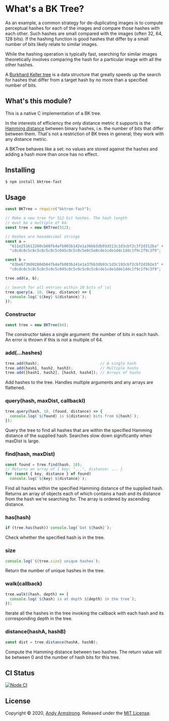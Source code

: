 # What's a BK Tree?

As an example, a common strategy for de-duplicating images is to compute
perceptual hashes for each of the images and compare those hashes with
each other. Such hashes are small compared with the images (often 32,
64, 128 bits). If the hashing function is good hashes that differ by
a small number of bits likely relate to similar images.

While the hashing operation is typically fast, searching for similar
images theoretically involves comparing the hash for a particular image
with all the other hashes.

A [Burkhard Keller tree](https://en.wikipedia.org/wiki/BK-tree) is a
data structure that greatly speeds up the search for hashes that differ
from a target hash by no more than a specified number of bits.

## What's this module?

This is a native C implementation of a BK tree. 

In the interests of efficiency the only distance metric it supports is the
[Hamming distance](https://en.wikipedia.org/wiki/Hamming_distance) 
between binary hashes, i.e. the number of bits that differ between them.
That's not a restriction of BK trees in general; they work with any
distance metric.

A BKTree behaves like a set: no values are stored against the hashes 
and adding a hash more than once has no effect.

## Installing

```sh
$ npm install bktree-fast
```

## Usage

```js
const BKTree = require("bktree-fast");

// Make a new tree for 512 bit hashes. The hash length
// must be a multiple of 64.
const tree = new BKTree(512);

// Hashes are hexadecimal strings
const a =
  "611e251612260cb60fb4afb003b142e1a36bb3db93d313c1d3cbf2c3f2d312ba" +
  "c0cdc0c5c8c5c8c5c0c5c045c0c5c0c5e0c5e0cde1cde1ddc1ddc1f9c1f9c3f9";

const b =
  "63be673600260db64fb4afb083b141e1a37bb3db93c1d3c193cbf2cbf2d392e3" +
  "c0cdc0c5c8c5c8c5c0c5c045c0c5c0c5c0c5c0cde1cde1dde1ddc1f9c1f9c3f9";

tree.add(a, b);

// Search for all entries within 10 bits of |a|
tree.query(a, 10, (key, distance) => {
  console.log(`${key} ${distance}`);
});
```

### Constructor

```js
const tree = new BKTree(64);
```

The constructor takes a single argument: the number of bits in each
hash. An error is thrown if this is not a multiple of 64.
  
### add(...hashes)

```js
tree.add(hash);                           // A single hash
tree.add(hash1, hash2, hash3);            // Multiple hashs
tree.add([hash1, hash2], [hash3, hash4]); // Arrays of hashs
```

Add hashes to the tree. Handles multiple arguments and any arrays are
flattened.

### query(hash, maxDist, callbackl)

```js
tree.query(hash, 10, (found, distance) => {
  console.log(`${found} is ${distance} bits from ${hash}`);
});
```

Query the tree to find all hashes that are within the specified Hamming
distance of the supplied hash. Searches slow down significantly when
maxDist is large.

### find(hash, maxDist)

```js
const found = tree.find(hash, 10);
// Returns an array of { key: "...", distance: ... }
for (const { key, distance } of found) 
  console.log(`${key} ${distance}`);
```

Find all hashes within the specified Hamming distance of the supplied hash.
Returns an array of objects each of which contains a hash and its distance
from the hash we're searching for. The array is ordered by ascending 
distance.

### has(hash)

```js
if (tree.has(hash)) console.log(`Got ${hash}`);
```

Check whether the specified hash is in the tree.

### size

```js
console.log(`${tree.size} unique hashes`);
```

Return the number of unique hashes in the tree.

### walk(callback)

```js
tree.walk((hash, depth) => {
  console.log(`${hash} is at depth ${depth} in the tree`);
});
```

Iterate all the hashes in the tree invoking the callback with each hash
and its corresponding depth in the tree.

### distance(hashA, hashB)

```js
const dist = tree.distance(hashA, hashB);
```

Compute the Hamming distance between two hashes. The return value will be
between 0 and the number of hash bits for this tree.

## CI Status

[![Node CI](https://github.com/AndyA/node-bktree-fast/actions/workflows/node.js.yml/badge.svg)](https://github.com/AndyA/node-bktree-fast/actions/workflows/node.js.yml)

## License

Copyright © 2020, [Andy Armstrong](https://github.com/AndyA).
Released under the [MIT License](LICENSE).


